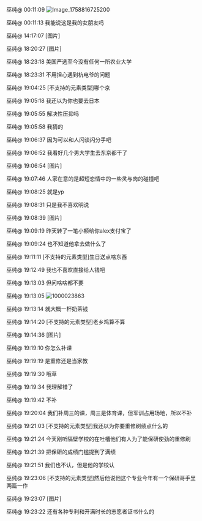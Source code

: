 巫纯@ 00:11:09
![Image_1758816725200](https://github.com/user-attachments/assets/018195bd-e297-4838-84c1-a7d843eb89d3)

巫纯@ 00:11:13
我能说这是我的女朋友吗

巫纯@ 14:17:07
[图片]

巫纯@ 18:20:27
[图片]

巫纯@ 18:23:18
美国严选至今没有任何一所农业大学

巫纯@ 18:23:31
不用担心遇到杭电爷的问题

巫纯@ 19:04:25
[不支持的元素类型]哪个京

巫纯@ 19:05:18
我还以为你也要去日本

巫纯@ 19:05:55
解决性压抑吗

巫纯@ 19:05:58
我猜的

巫纯@ 19:06:37
因为可以和人闪谈闪分手吧

巫纯@ 19:06:52
我看好几个男大学生去东京都干了

巫纯@ 19:06:54
[图片]

巫纯@ 19:07:46
人家在意的是超短恋情中的一些灵与肉的碰撞吧

巫纯@ 19:08:25
就是yp

巫纯@ 19:08:31
只是我不喜欢明说

巫纯@ 19:08:39
[图片]

巫纯@ 19:09:19
昨天转了一笔小额给你alex支付宝了

巫纯@ 19:09:24
也不知道他拿去做什么了

巫纯@ 19:11:11
[不支持的元素类型]生日送点啥东西

巫纯@ 19:12:49
我也不喜欢直接给人钱吧

巫纯@ 19:13:03
但问啥啥都不要

巫纯@ 19:13:05
![1000023863](https://github.com/user-attachments/assets/25e22296-bb68-4e78-9dd8-e55ceea78dbe)

巫纯@ 19:13:14
就大概一杯奶茶钱

巫纯@ 19:14:20
[不支持的元素类型]老乡鸡算不算

巫纯@ 19:14:36
[图片]

巫纯@ 19:19:10
你怎么补课

巫纯@ 19:19:19
是重修还是当家教

巫纯@ 19:19:30
哦草

巫纯@ 19:19:34
我理解错了

巫纯@ 19:19:42
不补

巫纯@ 19:20:04
我们补周三的课，周三是体育课，但军训占用场地，所以不补

巫纯@ 19:21:03
[不支持的元素类型]我还以为你要重修刷绩点什么的

巫纯@ 19:21:24
今天刚听隔壁学校的在吐槽他们有人为了能保研使劲的重修刷

巫纯@ 19:21:39
把保研的成绩门槛提到了满绩

巫纯@ 19:21:51
我们也不认，但是他的学校认

巫纯@ 19:23:06
[不支持的元素类型]然后他说他这个专业今年有一个保研哥手里两篇一作

巫纯@ 19:23:07
[图片]

巫纯@ 19:23:22
还有各种专利和开满时长的志愿者证书什么的

